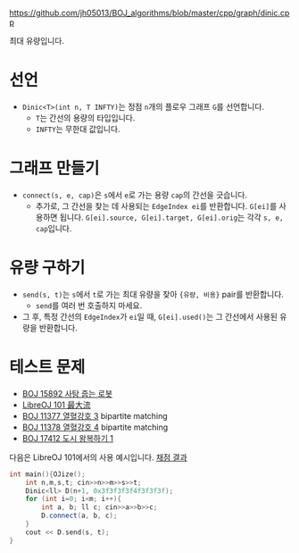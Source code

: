 https://github.com/jh05013/BOJ_algorithms/blob/master/cpp/graph/dinic.cpp

최대 유량입니다.

# 선언
- `Dinic<T>(int n, T INFTY)`는 정점 `n`개의 플로우 그래프 `G`를 선언합니다.
  - `T`는 간선의 용량의 타입입니다.
  - `INFTY`는 무한대 값입니다.

# 그래프 만들기
- `connect(s, e, cap)`은 `s`에서 `e`로 가는 용량 `cap`의 간선을 긋습니다.
  - 추가로, 그 간선을 찾는 데 사용되는 `EdgeIndex ei`를 반환합니다. `G[ei]`를 사용하면 됩니다. `G[ei].source, G[ei].target, G[ei].orig`는 각각 `s, e, cap`입니다.

# 유량 구하기
- `send(s, t)`는 `s`에서 `t`로 가는 최대 유량을 찾아 `{유량, 비용}` pair를 반환합니다.
  - `send`를 여러 번 호출하지 마세요.
- 그 후, 특정 간선의 `EdgeIndex`가 `ei`일 때, `G[ei].used()`는 그 간선에서 사용된 유량을 반환합니다.

# 테스트 문제
- [BOJ 15892 사탕 줍는 로봇](https://www.acmicpc.net/problem/15892)
- [LibreOJ 101 最大流](https://loj.ac/p/101)
- [BOJ 11377 열혈강호 3](https://acmicpc.net/problem/11408) bipartite matching
- [BOJ 11378 열혈강호 4](https://acmicpc.net/problem/11409) bipartite matching
- [BOJ 17412 도시 왕복하기 1](https://www.acmicpc.net/problem/17412)

다음은 LibreOJ 101에서의 사용 예시입니다. [채점 결과](https://loj.ac/s/1597352)

```cpp
int main(){OJize();
	int n,m,s,t; cin>>n>>m>>s>>t;
	Dinic<ll> D(n+1, 0x3f3f3f3f4f3f3f3f);
	for (int i=0; i<m; i++){
		int a, b; ll c; cin>>a>>b>>c;
		D.connect(a, b, c);
	}
	cout << D.send(s, t);
}
```
